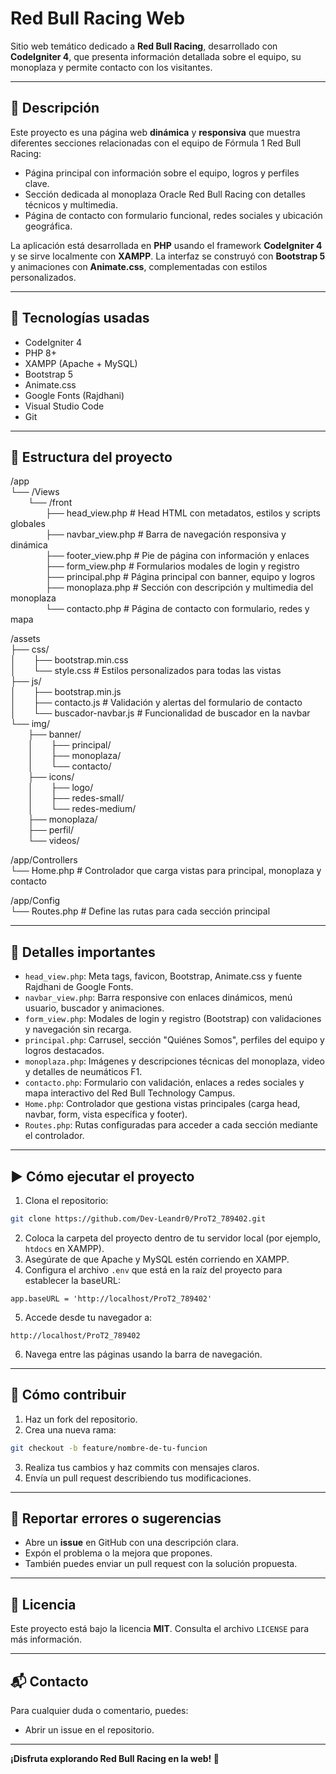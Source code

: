 
# Red Bull Racing Web

Sitio web temático dedicado a **Red Bull Racing**, desarrollado con **CodeIgniter 4**, que presenta información detallada sobre el equipo, su monoplaza y permite contacto con los visitantes.

---

## 📝 Descripción

Este proyecto es una página web **dinámica** y **responsiva** que muestra diferentes secciones relacionadas con el equipo de Fórmula 1 Red Bull Racing:

- Página principal con información sobre el equipo, logros y perfiles clave.
- Sección dedicada al monoplaza Oracle Red Bull Racing con detalles técnicos y multimedia.
- Página de contacto con formulario funcional, redes sociales y ubicación geográfica.

La aplicación está desarrollada en **PHP** usando el framework **CodeIgniter 4** y se sirve localmente con **XAMPP**. La interfaz se construyó con **Bootstrap 5** y animaciones con **Animate.css**, complementadas con estilos personalizados.

---

## 🚀 Tecnologías usadas

- CodeIgniter 4  
- PHP 8+  
- XAMPP (Apache + MySQL)  
- Bootstrap 5  
- Animate.css  
- Google Fonts (Rajdhani)  
- Visual Studio Code  
- Git  

---

## 📁 Estructura del proyecto

/app  
└── /Views  
  └── /front  
    ├── head_view.php         # Head HTML con metadatos, estilos y scripts globales  
    ├── navbar_view.php       # Barra de navegación responsiva y dinámica  
    ├── footer_view.php       # Pie de página con información y enlaces  
    ├── form_view.php         # Formularios modales de login y registro  
    ├── principal.php         # Página principal con banner, equipo y logros  
    ├── monoplaza.php         # Sección con descripción y multimedia del monoplaza  
    └── contacto.php          # Página de contacto con formulario, redes y mapa  

/assets  
├── css/  
│  ├── bootstrap.min.css  
│  └── style.css              # Estilos personalizados para todas las vistas  
├── js/  
│  ├── bootstrap.min.js  
│  ├── contacto.js            # Validación y alertas del formulario de contacto  
│  └── buscador-navbar.js     # Funcionalidad de buscador en la navbar  
└── img/  
  ├── banner/  
  │  ├── principal/  
  │  ├── monoplaza/  
  │  └── contacto/  
  ├── icons/  
  │  ├── logo/  
  │  ├── redes-small/  
  │  └── redes-medium/  
  ├── monoplaza/  
  ├── perfil/  
  └── videos/  

/app/Controllers  
└── Home.php                 # Controlador que carga vistas para principal, monoplaza y contacto  

/app/Config  
└── Routes.php               # Define las rutas para cada sección principal  

---

## 📌 Detalles importantes

- `head_view.php`: Meta tags, favicon, Bootstrap, Animate.css y fuente Rajdhani de Google Fonts.  
- `navbar_view.php`: Barra responsive con enlaces dinámicos, menú usuario, buscador y animaciones.  
- `form_view.php`: Modales de login y registro (Bootstrap) con validaciones y navegación sin recarga.  
- `principal.php`: Carrusel, sección "Quiénes Somos", perfiles del equipo y logros destacados.  
- `monoplaza.php`: Imágenes y descripciones técnicas del monoplaza, video y detalles de neumáticos F1.  
- `contacto.php`: Formulario con validación, enlaces a redes sociales y mapa interactivo del Red Bull Technology Campus.  
- `Home.php`: Controlador que gestiona vistas principales (carga head, navbar, form, vista específica y footer).  
- `Routes.php`: Rutas configuradas para acceder a cada sección mediante el controlador.  

---

## ▶️ Cómo ejecutar el proyecto

1. Clona el repositorio:

```bash
git clone https://github.com/Dev-Leandr0/ProT2_789402.git
```

2. Coloca la carpeta del proyecto dentro de tu servidor local (por ejemplo, `htdocs` en XAMPP).  
3. Asegúrate de que Apache y MySQL estén corriendo en XAMPP.  
4. Configura el archivo `.env` que está en la raíz del proyecto para establecer la baseURL:

```
app.baseURL = 'http://localhost/ProT2_789402'
```

5. Accede desde tu navegador a:

```
http://localhost/ProT2_789402
```

6. Navega entre las páginas usando la barra de navegación.

---

## 🤝 Cómo contribuir

1. Haz un fork del repositorio.  
2. Crea una nueva rama:  

```bash
git checkout -b feature/nombre-de-tu-funcion
```

3. Realiza tus cambios y haz commits con mensajes claros.  
4. Envía un pull request describiendo tus modificaciones.

---

## 🐞 Reportar errores o sugerencias

- Abre un **issue** en GitHub con una descripción clara.  
- Expón el problema o la mejora que propones.  
- También puedes enviar un pull request con la solución propuesta.

---

## 📄 Licencia

Este proyecto está bajo la licencia **MIT**. Consulta el archivo `LICENSE` para más información.

---

## 📬 Contacto

Para cualquier duda o comentario, puedes:  
- Abrir un issue en el repositorio.

---

**¡Disfruta explorando Red Bull Racing en la web! 🏁**